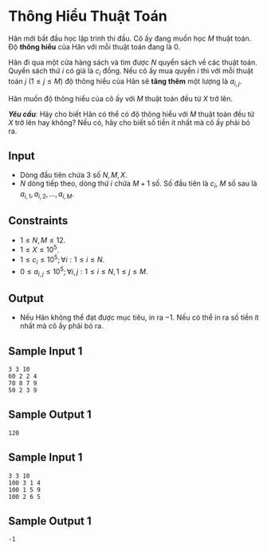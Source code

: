 # Thông Hiểu Thuật Toán

Hân mới bắt đầu học lập trình thi đấu. Cô ấy đang muốn học $M$ thuật toán. Độ **thông hiểu** của Hân với mỗi thuật toán đang là $0$.

Hân đi qua một cửa hàng sách và tìm được $N$ quyển sách về các thuật toán. Quyển sách thứ $i$ có giá là $c_i$ đồng. Nếu cô ấy mua quyển $i$ thì với mỗi thuật toán $j \ (1 \le j \le M)$ độ thông hiểu của Hân sẽ **tăng thêm** một lượng là $a_{i,j}$.

Hân muốn độ thông hiểu của cô ấy với $M$ thuật toán đều từ $X$ trở lên.

***Yêu cầu***: Hãy cho biết Hân có thể có độ thông hiểu với $M$ thuật toán đều từ $X$ trở lên hay không? Nếu có, hãy cho biết số tiền ít nhất mà cô ấy phải bỏ ra.

## Input

- Dòng đầu tiên chứa $3$ số $N,M,X$.
- $N$ dòng tiếp theo, dòng thứ $i$ chứa $M+1$ số. Số đầu tiên là $c_i$, $M$ số sau là $a_{i,1}, a_{i,2}, \dots, a_{i,M}$.

## Constraints

- $1 \le N, M \le 12$.
- $1 \le X \le 10^5$.
- $1 \le c_i \le 10^5; \forall i: 1 \le i \le N$.
- $0 \le a_{i,j} \le 10^5; \forall i, j: 1 \le i \le N, 1 \le j \le M$.

## Output

- Nếu Hân không thể đạt được mục tiêu, in ra $-1$. Nếu có thể in ra số tiền ít nhất mà cô ấy phải bỏ ra.

## Sample Input 1

```
3 3 10
60 2 2 4
70 8 7 9
50 2 3 9
```

## Sample Output 1

```
120
```

## Sample Input 1

```
3 3 10
100 3 1 4
100 1 5 9
100 2 6 5
```

## Sample Output 1

```
-1
```